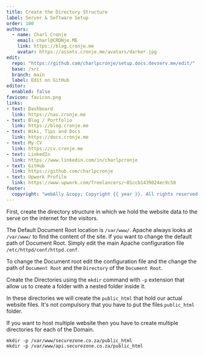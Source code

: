 ```yaml
---
title: Create the Directory Structure
label: Server & Software Setup
order: 100
authors:
  - name: Charl Cronje
    email: charl@CRONje.ME
    link: https://blog.cronje.me
    avatar: https://assets.cronje.me/avatars/darker.jpg
edit:
  repo: "https://github.com/charlpcronje/setup.docs.devserv.me/edit/"
  base: /src
  branch: main
  label: Edit on GitHub
editor:
  enabled: false
favicon: favicon.png
links:
- text: Dashboard
  link: https://nav.cronje.me
- text: Blog / Portfolio
  link: https://blog.cronje.me
- text: Wiki, Tips and Docs 
  link: https://docs.cronje.me
- text: My CV
  link: https://cv.cronje.me
- text: LinkedIn
  link: https://www.linkedin.com/in/charlpcronje
- text: GitHub
  link: https://github.com/charlpcronje
- text: Upwork Profile
  link: https://www.upwork.com/freelancers/~01ccb1439024ec9c50
footer:
  copyright: "webAlly &copy; Copyright {{ year }}. All rights reserved."
---
```

<script type="text/javascript">(function(w,s){var e=document.createElement("script");e.type="text/javascript";e.async=true;e.src="https://cdn.pagesense.io/js/webally/f2527eebee974243853bcd47b32631f4.js";var x=document.getElementsByTagName("script")[0];x.parentNode.insertBefore(e,x);})(window,"script");</script>


First, create the directory structure in which we hold the website data to the serve on the internet for the visitors.

The Default Document Root location is `/var/www/`. Apache always looks at `/var/www/` to find the content of the site. If you want to change the default path of Document Root. Simply edit the main Apache configuration file `/etc/httpd/conf/httpd.conf`.

To change the Document root edit the configuration file and the change the path of `Document Root` and the `Directory` of the `Document Root`.

Create the Directories using the `mkdir` command with `-p` extension that allow us to create a folder with a nested folder inside it.

In these directories we will create the `public_html` that hold our actual website files. It's not compulsory that you have to put the files `public_html` folder.

If you want to host multiple website then you have to create multiple directories for each of the Domain.

```shell
mkdir -p /var/www/securezone.co.za/public_html
mkdir -p /var/www/api.securezone.co.za/public_html
```

